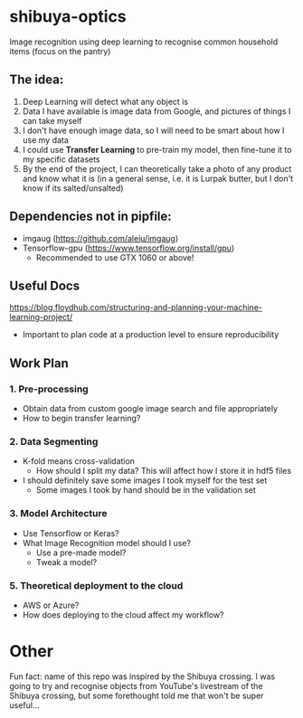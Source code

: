 # shibuya-optics
Image recognition using deep learning to recognise common household items (focus on the pantry)

## The idea:
1. Deep Learning will detect what any object is
2. Data I have available is image data from Google, and pictures of things I can take myself
3. I don't have enough image data, so I will need to be smart about how I use my data
4. I could use **Transfer Learning** to pre-train my model, then fine-tune it to my specific datasets
5. By the end of the project, I can theoretically take a photo of any product and know what it is (in a general sense, i.e. it is Lurpak butter, but I don't know if its salted/unsalted)

## Dependencies not in pipfile:
- imgaug (https://github.com/aleju/imgaug)
- Tensorflow-gpu (https://www.tensorflow.org/install/gpu)
    - Recommended to use GTX 1060 or above!

## Useful Docs
https://blog.floydhub.com/structuring-and-planning-your-machine-learning-project/
- Important to plan code at a production level to ensure reproducibility

## Work Plan
### 1. Pre-processing
- Obtain data from custom google image search and file appropriately
- How to begin transfer learning?

### 2. Data Segmenting
- K-fold means cross-validation
    - How should I split my data? This will affect how I store it in hdf5 files
- I should definitely save some images I took myself for the test set
    - Some images I took by hand should be in the validation set

### 3. Model Architecture
- Use Tensorflow or Keras?
- What Image Recognition model should I use?
    - Use a pre-made model?
    - Tweak a model?

### 5. Theoretical deployment to the cloud
- AWS or Azure?
- How does deploying to the cloud affect my workflow?

# Other
Fun fact: name of this repo was inspired by the Shibuya crossing. I was going to try and recognise objects from YouTube's livestream of the Shibuya crossing, but some forethought told me that won't be super useful...